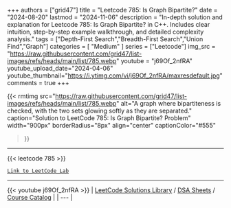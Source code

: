 
+++
authors = ["grid47"]
title = "Leetcode 785: Is Graph Bipartite?"
date = "2024-08-20"
lastmod = "2024-11-06"
description = "In-depth solution and explanation for Leetcode 785: Is Graph Bipartite? in C++. Includes clear intuition, step-by-step example walkthrough, and detailed complexity analysis."
tags = ["Depth-First Search","Breadth-First Search","Union Find","Graph"]
categories = [
    "Medium"
]
series = ["Leetcode"]
img_src = "https://raw.githubusercontent.com/grid47/list-images/refs/heads/main/list/785.webp"
youtube = "j69Of_2nfRA"
youtube_upload_date="2024-04-06"
youtube_thumbnail="https://i.ytimg.com/vi/j69Of_2nfRA/maxresdefault.jpg"
comments = true
+++


{{< rmtimg 
    src="https://raw.githubusercontent.com/grid47/list-images/refs/heads/main/list/785.webp" 
    alt="A graph where bipartiteness is checked, with the two sets glowing softly as they are separated."
    caption="Solution to LeetCode 785: Is Graph Bipartite? Problem"
    width="900px"
    borderRadius="8px"
    align="center" 
    captionColor="#555"
>}}
---
{{< leetcode 785 >}}

[`Link to LeetCode Lab`](https://leetcode.com/problems/is-graph-bipartite/description/)

---
{{< youtube j69Of_2nfRA >}}
| [LeetCode Solutions Library](https://grid47.xyz/leetcode/) / [DSA Sheets](https://grid47.xyz/sheets/) / [Course Catalog](https://grid47.xyz/courses/) |
| --- |
